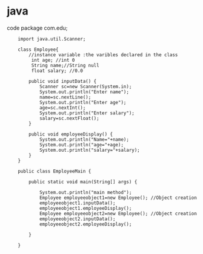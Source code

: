 # java
code
package com.edu;

		import java.util.Scanner;

		class Employee{
			//instance variable :the varibles declared in the class
			 int age; //int 0
			 String name;//String null
			 float salary; //0.0
			
			public void inputData() {
				Scanner sc=new Scanner(System.in);
				System.out.println("Enter name");
				name=sc.nextLine();
				System.out.println("Enter age");
				age=sc.nextInt();
				System.out.println("Enter salary");
				salary=sc.nextFloat();
			}
			
			public void employeeDisplay() { 
				System.out.println("Name="+name);
				System.out.println("age="+age);
				System.out.println("salary="+salary);
			}
		}

		public class EmployeeMain {

			public static void main(String[] args) {
				
				System.out.println("main method");
				Employee employeeobject1=new Employee(); //Object creation
				employeeobject1.inputData();
				employeeobject1.employeeDisplay();
				Employee employeeobject2=new Employee(); //Object creation
				employeeobject2.inputData();
				employeeobject2.employeeDisplay();
				
			}

		}
